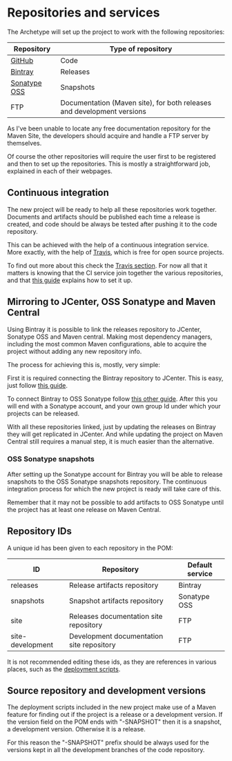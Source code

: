 # Repositories and services

The Archetype will set up the project to work with the following repositories:

|Repository|Type of repository|
|---|---|
|[GitHub][github]|Code|
|[Bintray][bintray]|Releases|
|[Sonatype OSS][sonatype]|Snapshots|
|FTP|Documentation (Maven site), for both releases and development versions|

As I've been unable to locate any free documentation repository for the Maven Site, the developers should acquire and handle a FTP server by themselves.

Of course the other repositories will require the user first to be registered and then to set up the repositories. This is mostly a straightforward job, explained in each of their webpages.

## Continuous integration

The new project will be ready to help all these repositories work together. Documents and artifacts should be published each time a release is created, and code should be always be tested after pushing it to the code repository.

This can be achieved with the help of a continuous integration service. More exactly, with the help of [Travis][travis], which is free for open source projects.

To find out more about this check the [Travis section][travis-section]. For now all that it matters is knowing that the CI service join together the various repositories, and that [this guide][travis-guide] explains how to set it up.

## Mirroring to JCenter, OSS Sonatype and Maven Central

Using Bintray it is possible to link the releases repository to JCenter, Sonatype OSS and Maven central. Making most dependency managers, including the most common Maven configurations, able to acquire the project without adding any new repository info.

The process for achieving this is, mostly, very simple:

First it is required connecting the Bintray repository to JCenter. This is easy, just follow [this guide][jcenter-guide].

To connect Bintray to OSS Sonatype follow [this other guide][sonatype-guide]. After this you will end with a Sonatype account, and your own group Id under which your projects can be released.

With all these repositories linked, just by updating the releases on Bintray they will get replicated in JCenter. And while updating the project on Maven Central still requires a manual step, it is much easier than the alternative.

### OSS Sonatype snapshots

After setting up the Sonatype account for Bintray you will be able to release snapshots to the OSS Sonatype snapshots repository. The continuous integration process for which the new project is ready will take care of this.

Remember that it may not be possible to add artifacts to OSS Sonatype until the project has at least one release on Maven Central.

## Repository IDs

A unique id has been given to each repository in the POM:

|ID|Repository|Default service|
|---|---|---|
|releases|Release artifacts repository|Bintray|
|snapshots|Snapshot artifacts repository|Sonatype OSS|
|site|Releases documentation site repository|FTP|
|site-development|Development documentation site repository|FTP|

It is not recommended editing these ids, as they are references in various places, such as the [deployment scripts][deployment-scripts-section].

## Source repository and development versions

The deployment scripts included in the new project make use of a Maven feature for finding out if the project is a release or a development version. If the version field on the POM ends with "-SNAPSHOT" then it is a snapshot, a development version. Otherwise it is a release.

For this reason the "-SNAPSHOT" prefix should be always used for the versions kept in all the development branches of the code repository.

[github]: https://github.com/
[bintray]: https://bintray.com/
[sonatype]: https://oss.sonatype.org/
[travis]: https://travis-ci.org

[travis-section]: ./travis.html
[deployment-scripts-section]: ./deployment.html#Scripts

[travis-guide]: http://docs.travis-ci.com/user/getting-started/#To-get-started-with-Travis-CI%3A
[jcenter-guide]: https://bintray.com/docs/usermanual/uploads/uploads_includingyourpackagesinjcenter.html
[sonatype-guide]: http://blog.bintray.com/2014/02/11/bintray-as-pain-free-gateway-to-maven-central/
